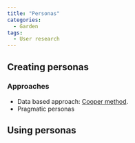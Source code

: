 ```yaml
---
title: "Personas"
categories:
  - Garden
tags:
  - User research
---
```


## Creating personas

### Approaches

 - Data based approach: [Cooper method](https://www.cooper.com/journal/2008/05/getting_from_research_to_perso/).
 - Pragmatic personas

### 

## Using personas
